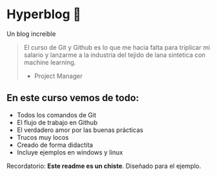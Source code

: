 # Hyperblog 💚
Un blog increible
> El curso de Git y Github es lo que me hacia falta para triplicar mi salario y lanzarme a la industria del tejido de lana sintetica con machine learning.
>  - Project Manager

## En este curso vemos de todo:

* Todos los comandos de Git
* El flujo de trabajo en Github
* El verdadero amor por las buenas prácticas
* Trucos muy locos
* Creado de forma didactita
* Incluye ejemplos en windows y linux

Recordatorio: **Este readme es un chiste**. Diseñado para el ejemplo.